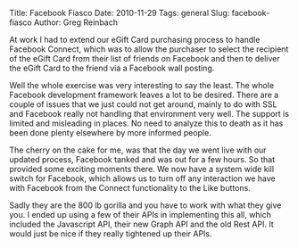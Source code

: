 Title: Facebook Fiasco
Date: 2010-11-29
Tags: general
Slug: facebook-fiasco
Author: Greg Reinbach

At work I had to extend our eGift Card purchasing process to handle Facebook Connect, which was to allow the purchaser to select the recipient of the eGift Card from their list of friends on Facebook and then to deliver the eGift Card to the friend via a Facebook wall posting.

Well the whole exercise was very interesting to say the least. The whole Facebook development framework leaves a lot to be desired. There are a couple of issues that we just could not get around, mainly to do with SSL and Facebook really not handling that environment very well. The support is limited and misleading in places. No need to analyze this to death as it has been done plenty elsewhere by more informed people.

The cherry on the cake for me, was that the day we went live with our updated process, Facebook tanked and was out for a few hours. So that provided some exciting moments there. We now have a system wide kill switch for Facebook, which allows us to turn off any interaction we have with Facebook from the Connect functionality to the Like buttons.

Sadly they are the 800 lb gorilla and you have to work with what they give you. I ended up using a few of their APIs in implementing this all, which included the Javascript API, their new Graph API and the old Rest API. It would just be nice if they really tightened up their APIs.

